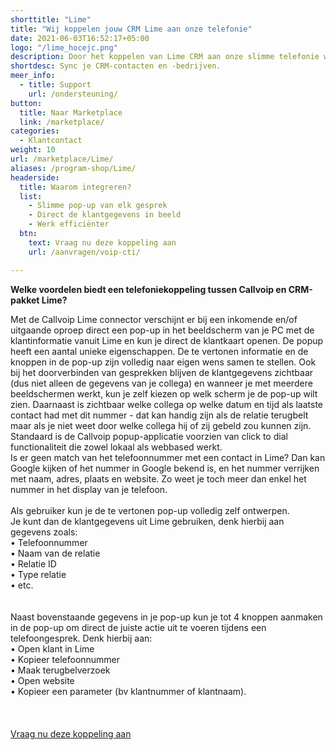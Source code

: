 ```yaml
---
shorttitle: "Lime"
title: "Wij koppelen jouw CRM Lime aan onze telefonie"
date: 2021-06-03T16:52:17+05:00
logo: "/lime_hocejc.png"
description: Door het koppelen van Lime CRM aan onze slimme telefonie werk je een stuk efficienter.
shortdesc: Sync je CRM-contacten en -bedrijven.
meer_info:
  - title: Support
    url: /ondersteuning/
button:
  title: Naar Marketplace
  link: /marketplace/
categories:
  - Klantcontact
weight: 10
url: /marketplace/Lime/
aliases: /program-shop/Lime/
headerside:
  title: Waarom integreren?
  list:
    - Slimme pop-up van elk gesprek
    - Direct de klantgegevens in beeld
    - Werk efficiënter
  btn:
    text: Vraag nu deze koppeling aan
    url: /aanvragen/voip-cti/

---
```


**Welke voordelen biedt een telefoniekoppeling tussen Callvoip en CRM-pakket Lime?**

Met de Callvoip Lime connector verschijnt er bij een inkomende en/of uitgaande oproep direct een pop-up in het beeldscherm van je PC met de klantinformatie vanuit Lime en kun je direct de klantkaart openen.
De popup heeft een aantal unieke eigenschappen. De te vertonen informatie en de knoppen in de pop-up zijn volledig naar eigen wens samen te stellen. Ook bij het doorverbinden van gesprekken blijven de klantgegevens zichtbaar (dus niet alleen de gegevens van je collega) en wanneer je met meerdere beeldschermen werkt, kun je zelf kiezen op welk scherm je de pop-up wilt zien. Daarnaast is zichtbaar welke collega op welke datum en tijd als laatste contact had met dit nummer - dat kan handig zijn als de relatie terugbelt maar als je niet weet door welke collega hij of zij gebeld zou kunnen zijn. Standaard is de Callvoip popup-applicatie voorzien van click to dial functionaliteit die zowel lokaal als webbased werkt. <br>
Is er geen match van het telefoonnummer met een contact in Lime? Dan kan Google kijken of het nummer in Google bekend is, en het nummer verrijken met naam, adres, plaats en website. Zo weet je toch meer dan enkel het nummer in het display van je telefoon. <br>
<br>
Als gebruiker kun je de te vertonen pop-up volledig zelf ontwerpen. <br>
Je kunt dan de klantgegevens uit Lime gebruiken, denk hierbij aan gegevens zoals: <br>
• Telefoonnummer<br>
• Naam van de relatie<br>
• Relatie ID<br>
• Type relatie<br>
• etc. <br>
<br>
<br>
Naast bovenstaande gegevens in je pop-up kun je tot 4 knoppen aanmaken in de pop-up om direct de juiste actie uit te voeren tijdens een telefoongesprek. Denk hierbij aan:<br>
• Open klant in Lime<br>
• Kopieer telefoonnummer<br>
• Maak terugbelverzoek<br>
• Open website <br>
• Kopieer een parameter (bv klantnummer of klantnaam). <br>
<br>
<br><br><a href="/aanvragen/voip-cti/" class="button">Vraag nu deze koppeling aan</a>
